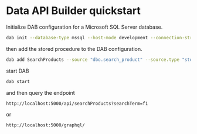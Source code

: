 # Data API Builder quickstart

Initialize DAB configuration for a Microsoft SQL Server database.

```bash
dab init --database-type mssql --host-mode development --connection-string "@env('MSSQL')"
```

then add the stored procedure to the DAB configuration.

```bash
dab add SearchProducts --source "dbo.search_product" --source.type "stored-procedure" --source.params "searchTerm:" --rest "searchProducts" --rest.methods "post,get" --permissions "anonymous:*" 
```

start DAB

```bash
dab start
```

and then query the endpoint

```bash
http://localhost:5000/api/searchProducts?searchTerm=f1
```

or 

```
http://localhost:5000/graphql/
```
